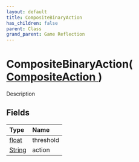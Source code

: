 ```yaml
---
layout: default
title: CompositeBinaryAction
has_children: false
parent: Class
grand_parent: Game Reflection
---
```

# CompositeBinaryAction( [ CompositeAction ](/docs/game-reflection/classes/composite_action) )
Description 

## Fields

| Type | Name |
|:-------------|:--------------|
| [float](/docs/game-reflection/components/float) | threshold |
| [String](/docs/game-reflection/components/string) | action |


